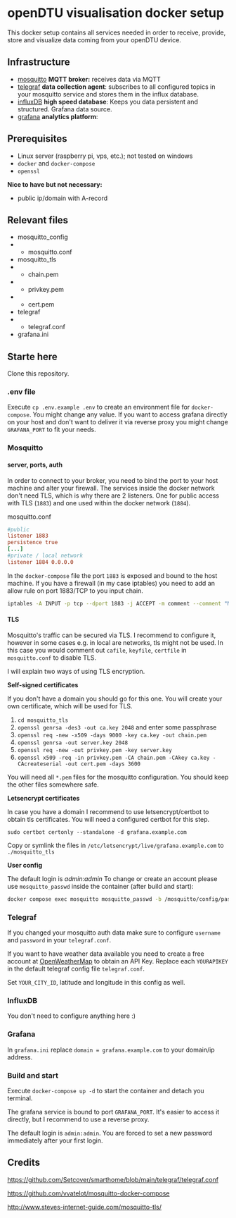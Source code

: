 # openDTU visualisation docker setup 

This docker setup contains all services needed in order to receive, provide, store and visualize data coming from your openDTU device.

## Infrastructure

- [mosquitto](https://mosquitto.org/) **MQTT broker:** receives data via MQTT
- [telegraf](https://github.com/influxdata/telegraf) **data collection agent**: subscribes to all configured topics in your mosquitto service and stores them in the influx database.
- [influxDB](https://www.influxdata.com/) **high speed database**: Keeps you data persistent and structured. Grafana data source.
- [grafana](https://grafana.com/) **analytics platform**: 

## Prerequisites

- Linux server (raspberry pi, vps, etc.); not tested on windows
- `docker` and `docker-compose`
- `openssl`

**Nice to have but not necessary:** 
- public ip/domain with A-record

## Relevant files

- mosquitto_config
- - mosquitto.conf
- mosquitto_tls
- - chain.pem
- - privkey.pem
- - cert.pem
- telegraf
- - telegraf.conf
- grafana.ini

## Starte here

Clone this repository.

### .env file

Execute `cp .env.example .env` to create an environment file for `docker-compose`.
You might change any value. If you want to access grafana directly on your host and 
don't want to deliver it via reverse proxy you might change `GRAFANA_PORT` to fit
your needs.

### Mosquitto

#### server, ports, auth

In order to connect to your broker, you need to bind the port to your
host machine and alter your firewall. The services inside the docker network don't
need TLS, which is why there are 2 listeners. One for public access with TLS (`1883`) 
and one used within the docker network (`1884`).

mosquitto.conf
```ini
#public
listener 1883
persistence true
[...]
#private / local network
listener 1884 0.0.0.0
```

In the `docker-compose` file the port `1883` is exposed and bound to the host machine.
If you have a firewall (in my case iptables) you need to add an allow rule on 
port 1883/TCP to you input chain.

```bash
iptables -A INPUT -p tcp --dport 1883 -j ACCEPT -m comment --comment "MOSQUITTO"
```

#### TLS

Mosquitto's traffic can be secured via TLS. I recommend to configure it, however 
in some cases e.g. in local are networks, tls might not be used. In this case you would
comment out `cafile`, `keyfile`, `certfile` in `mosquitto.conf` to disable TLS.

I will explain two ways of using TLS encryption. 

**Self-signed certificates** 

If you don't have a domain you should go for this one. You will create your own
certificate, which will be used for TLS.

1.  `cd mosquitto_tls`
2. `openssl genrsa -des3 -out ca.key 2048` and enter some passphrase
3. `openssl req -new -x509 -days 9000 -key ca.key -out chain.pem`
4. `openssl genrsa -out server.key 2048`
5. `openssl req -new -out privkey.pem -key server.key`
6. `openssl x509 -req -in privkey.pem -CA chain.pem -CAkey ca.key -CAcreateserial -out cert.pem -days 3600`

You will need all `*.pem` files for the mosquitto configuration. You should keep the other files somewhere safe.


**Letsencrypt certificates**

In case you have a domain I recommend to use letsencrypt/certbot to obtain tls certificates.
You will need a configured certbot for this step. 

`sudo certbot certonly --standalone -d grafana.example.com`

Copy or symlink the files in `/etc/letsencrypt/live/grafana.example.com` to `./mosquitto_tls`

**User config**

The default login is _admin:admin_ To change or create an account please use `mosquitto_passwd`
inside the container (after build and start):

```bash
docker compose exec mosquitto mosquitto_passwd -b /mosquitto/config/password.txt admin supersecretpassword1234
```

### Telegraf

If you changed your mosquitto auth data make sure to configure `username` 
and `password` in your `telegraf.conf`.  

If you want to have weather data available you need to create a free account 
at [OpenWeatherMap](https://openweathermap.org/) to obtain an API Key. Replace
each `YOURAPIKEY` in the default telegraf config file `telegraf.conf`.

Set `YOUR_CITY_ID`, latitude and longitude in this config as well.

### InfluxDB

You don't need to configure anything here :)

### Grafana

In `grafana.ini` replace `domain = grafana.example.com` to your domain/ip address.


### Build and start

Execute `docker-compose up -d` to start the container and detach you terminal.

The grafana service is bound to port `GRAFANA_PORT`. It's easier to access it directly,
but I recommend to use a reverse proxy.

The default login is `admin:admin`. You are forced to set a new password immediately 
after your first login.



## Credits

https://github.com/Setcover/smarthome/blob/main/telegraf/telegraf.conf

https://github.com/vvatelot/mosquitto-docker-compose

http://www.steves-internet-guide.com/mosquitto-tls/
